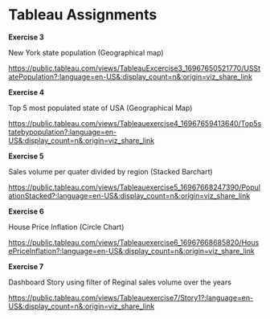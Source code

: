 # Tableau Assignments

**Exercise 3**

New York state population (Geographical map)

https://public.tableau.com/views/TableauExcercise3_16967650521770/USStatePopulation?:language=en-US&:display_count=n&:origin=viz_share_link

**Exercise 4**

Top 5 most populated state of USA (Geographical Map)

https://public.tableau.com/views/Tableauexercise4_16967659413640/Top5statebypopulation?:language=en-US&:display_count=n&:origin=viz_share_link

**Exercise 5**

Sales volume per quater divided by region (Stacked Barchart)

https://public.tableau.com/views/Tableauexercise5_16967668247390/PopulationStacked?:language=en-US&:display_count=n&:origin=viz_share_link

**Exercise 6**

House Price Inflation (Circle Chart)

https://public.tableau.com/views/Tableauexercise6_16967668685820/HousePriceInflation?:language=en-US&:display_count=n&:origin=viz_share_link

**Exercise 7**

Dashboard Story using filter of Reginal sales volume over the years

https://public.tableau.com/views/Tableauexercise7/Story1?:language=en-US&:display_count=n&:origin=viz_share_link

